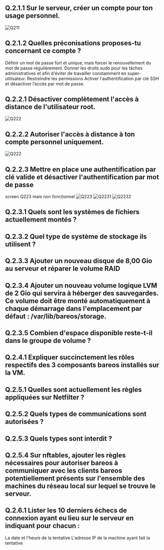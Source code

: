 ## Q.2.1.1 Sur le serveur, créer un compte pour ton usage personnel.

![Q211](https://github.com/user-attachments/assets/debfc2a9-a04e-47c5-8ec2-08e1c9bb2399)

## Q.2.1.2 Quelles préconisations proposes-tu concernant ce compte ?

Définir un mot de passe fort et unique, mais forcer le renouvellement du mot de passe régulièrement.
Donner les droits sudo pour les tâches administratives et afin d'éviter de travailler constamment en super-utilisateur.
Restreindre les permissions
Activer l'authentification par clé SSH et désactiver l’accès par mot de passe.

## Q.2.2.1 Désactiver complètement l'accès à distance de l'utilisateur root.
![Q222](https://github.com/user-attachments/assets/6217dd61-bfb7-461b-a1de-1a6c5f26a9a4)



## Q.2.2.2 Autoriser l'accès à distance à ton compte personnel uniquement.

![Q222](https://github.com/user-attachments/assets/3e7744b1-ba8c-450e-91c3-b19251e8c50c)


## Q.2.2.3 Mettre en place une authentification par clé valide et désactiver l'authentification par mot de passe
screen Q223 mais non fonctionnel
![Q223](https://github.com/user-attachments/assets/2cefe908-84df-417f-abb2-1da4dc8521a8)
![Q2231](https://github.com/user-attachments/assets/9812b9e0-fa08-44ce-b4d8-682174fbbd6c)
![Q2232](https://github.com/user-attachments/assets/4a007147-1214-46ad-9f87-7949bc13f0ec)

## Q.2.3.1 Quels sont les systèmes de fichiers actuellement montés ?



## Q.2.3.2 Quel type de système de stockage ils utilisent ?

## Q.2.3.3 Ajouter un nouveau disque de 8,00 Gio au serveur et réparer le volume RAID

## Q.2.3.4 Ajouter un nouveau volume logique LVM de 2 Gio qui servira à héberger des sauvegardes. Ce volume doit être monté automatiquement à chaque démarrage dans l'emplacement par défaut : /var/lib/bareos/storage.

## Q.2.3.5 Combien d'espace disponible reste-t-il dans le groupe de volume ?

## Q.2.4.1 Expliquer succinctement les rôles respectifs des 3 composants bareos installés sur la VM.

## Q.2.5.1 Quelles sont actuellement les règles appliquées sur Netfilter ?

## Q.2.5.2 Quels types de communications sont autorisées ?

## Q.2.5.3 Quels types sont interdit ?

## Q.2.5.4 Sur nftables, ajouter les règles nécessaires pour autoriser bareos à communiquer avec les clients bareos potentiellement présents sur l'ensemble des machines du réseau local sur lequel se trouve le serveur.
## Q.2.6.1 Lister les 10 derniers échecs de connexion ayant eu lieu sur le serveur en indiquant pour chacun :

La date et l'heure de la tentative
L'adresse IP de la machine ayant fait la tentative
